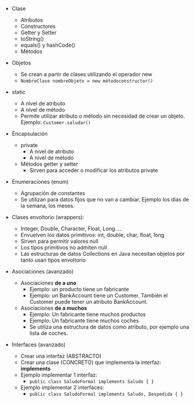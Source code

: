 
* Clase
	* Atributos
	* Constructores
	* Getter y Setter
	* toString()
	* equals() y hashCode()
	* Métodos

* Objetos
	* Se crean a partir de clases utilizando el operador new
	* `NombreClase nombreObjeto = new métodoconstructor()`

* static
	* A nivel de atributo
	* A nivel de método
	* Permite utilizar atributo o método sin necesidad de crear un objeto. Ejemplo: ``Customer.saludar()``

* Encapsulación
	* private
		* A nivel de atributo
		* A nivel de método
	* Métodos getter y setter
		* Sirven para acceder o modificar los atributos private

* Enumeraciones (enum)
	* Agrupación de constantes
	* Se utilizan para datos fijos que no van a cambiar. Ejemplo los días de la semana, los meses.

* Clases envoltorio (wrappers):
	* Integer, Double, Character, Float, Long.....
	* Envuelven los datos primitivos: int, double, char, float, long
	* Sirven para permitir valores null
	* Los tipos primitivos no admiten null
	* Las estructuras de datos Collections en Java necesitan objetos por tanto usan tipos envoltorio

* Asociaciones (avanzado)
	* Asociaciones **de a uno**
		* Ejemplo: un producto tiene un fabricante
		* Ejemplo: un BankAccount tiene un Customer. También el Customer puede tener un atributo BankAccount.
	* Asociaciones **de a muchos**
		* Ejemplo: Un fabricante tiene muchos productos
		* Ejemplo: Un fabricante tiene muchos coches
		* Se utiliza una estructura de datos como atributo, por ejemplo una lista de coches.


* Interfaces (avanzado)
	* Crear una interfaz (ABSTRACTO)
	* Crear una clase (CONCRETO) que implementa la interfaz: **implements**
	* Ejemplo implementar 1 interfaz:
		* `public class SaludoFormal implements Saludo { }`
	* Ejemplo implementar 2 interfaces: 
		* `public class SaludoFormal implements Saludo, Despedida { }`




